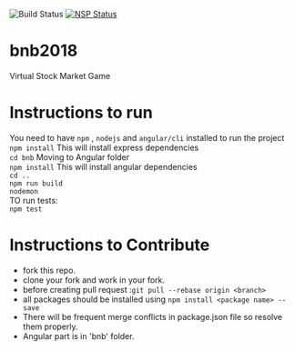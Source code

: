 ![Build Status](https://circleci.com/gh/nkmishra1997/bnb2018.svg?style=shield&circle-token=:circle-token)
[![NSP Status](https://nodesecurity.io/orgs/bnb/projects/f7b3f0b2-5957-467a-8239-2119145287ac/badge)](https://nodesecurity.io/orgs/bnb/projects/f7b3f0b2-5957-467a-8239-2119145287ac)

# bnb2018
Virtual Stock Market Game

# Instructions to run  
You need to have  `npm` , `nodejs` and `angular/cli` installed to run the project  
`npm install` This will install express dependencies      
`cd bnb` Moving to Angular folder  
`npm install`  This will install angular dependencies  
`cd ..`   
`npm run build`     
`nodemon`   
TO run tests:  
`npm test`  

# Instructions to Contribute
* fork this repo.
* clone your fork and work in your fork.
* before creating pull request :`git pull --rebase origin <branch>`
* all packages should be installed using `npm install <package name> --save`
* There will be frequent merge conflicts in package.json file so resolve them properly.
* Angular part is in 'bnb' folder.


